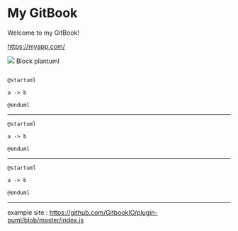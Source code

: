 # My GitBook

Welcome to my GitBook!

https://myapp.com/

![](https://www.plantuml.com/plantuml/png/SoWkIImgAStDuNBAJrBGjLDmpCbCJbMmKiX8pSd9vt98pKi1IW80) Block plantuml

```plantuml
```

```plant-uml
@startuml

a -> b

@enduml
```

***

```plantuml
@startuml

a -> b

@enduml
```

***

```puml
@startuml

a -> b

@enduml
```

***

example site : https://github.com/GitbookIO/plugin-puml/blob/master/index.js

